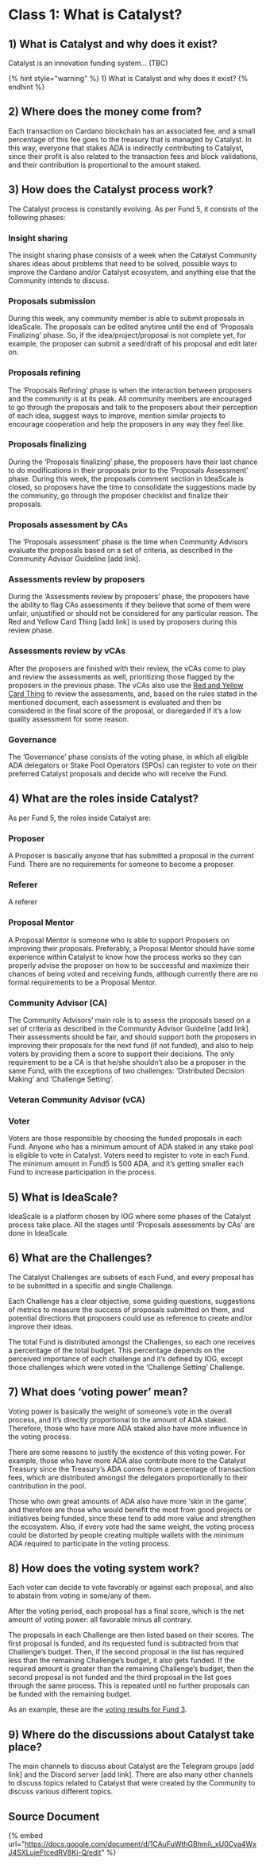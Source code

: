 # Class 1: What is Catalyst?

## 1\) **What is Catalyst and why does it exist?**

Catalyst is an innovation funding system… \(TBC\)

{% hint style="warning" %}
1\) What is Catalyst and why does it exist?
{% endhint %}

## **2\) Where does the money come from?**

Each transaction on Cardano blockchain has an associated fee, and a small percentage of this fee goes to the treasury that is managed by Catalyst. In this way, everyone that stakes ADA is indirectly contributing to Catalyst, since their profit is also related to the transaction fees and block validations, and their contribution is proportional to the amount staked.

## **3\) How does the Catalyst process work?**

 The Catalyst process is constantly evolving. As per Fund 5, it consists of the following phases:

### Insight sharing

The insight sharing phase consists of a week when the Catalyst Community shares ideas about problems that need to be solved, possible ways to improve the Cardano and/or Catalyst ecosystem, and anything else that the Community intends to discuss.

### Proposals submission

During this week, any community member is able to submit proposals in IdeaScale. The proposals can be edited anytime until the end of ‘Proposals Finalizing’ phase. So, if the idea/project/proposal is not complete yet, for example, the proposer can submit a seed/draft of his proposal and edit later on.

### Proposals refining

The ‘Proposals Refining’ phase is when the interaction between proposers and the community is at its peak. All community members are encouraged to go through the proposals and talk to the proposers about their perception of each idea, suggest ways to improve, mention similar projects to encourage cooperation and help the proposers in any way they feel like.

### Proposals finalizing

During the ‘Proposals finalizing’ phase, the proposers have their last chance to do modifications in their proposals prior to the ‘Proposals Assessment’ phase. During this week, the proposals comment section in IdeaScale is closed, so proposers have the time to consolidate the suggestions made by the community, go through the proposer checklist and finalize their proposals.

### Proposals assessment by CAs

The ‘Proposals assessment’ phase is the time when Community Advisors evaluate the proposals based on a set of criteria, as described in the Community Advisor Guideline \[add link\].

### Assessments review by proposers

During the ‘Assessments review by proposers’ phase, the proposers have the ability to flag CAs assessments if they believe that some of them were unfair, unjustified or should not be considered for any particular reason. The Red and Yellow Card Thing \[add link\] is used by proposers during this review phase.

### Assessments review by vCAs

After the proposers are finished with their review, the vCAs come to play and review the assessments as well, prioritizing those flagged by the proposers in the previous phase. The vCAs also use the [Red and Yellow Card Thing](https://docs.google.com/document/u/0/d/1LTw7iY-_XJ5welSUk-olRvkfyVuOIPcR_iAgqbnZv8c/edit) to review the assessments, and, based on the rules stated in the mentioned document, each assessment is evaluated and then be considered in the final score of the proposal, or disregarded if it’s a low quality assessment for some reason.

### Governance

The ‘Governance’ phase consists of the voting phase, in which all eligible ADA delegators or Stake Pool Operators \(SPOs\) can register to vote on their preferred Catalyst proposals and decide who will receive the Fund.

## **4\) What are the roles inside Catalyst?**

 As per Fund 5, the roles inside Catalyst are:

### Proposer

A Proposer is basically anyone that has submitted a proposal in the current Fund. There are no requirements for someone to become a proposer.

### Referer

A referer

### Proposal Mentor

A Proposal Mentor is someone who is able to support Proposers on improving their proposals. Preferably, a Proposal Mentor should have some experience within Catalyst to know how the process works so they can properly advise the proposer on how to be successful and maximize their chances of being voted and receiving funds, although currently there are no formal requirements to be a Proposal Mentor.

### Community Advisor \(CA\)

The Community Advisors’ main role is to assess the proposals based on a set of criteria as described in the Community Advisor Guideline \[add link\]. Their assessments should be fair, and should support both the proposers in improving their proposals for the next fund \(if not funded\), and also to help voters by providing them a score to support their decisions. The only requirement to be a CA is that he/she shouldn’t also be a proposer in the same Fund, with the exceptions of two challenges: ‘Distributed Decision Making’ and ‘Challenge Setting’.

### Veteran Community Advisor \(vCA\)

### Voter

Voters are those responsible by choosing the funded proposals in each Fund. Anyone who has a minimum amount of ADA staked in any stake pool is eligible to vote in Catalyst. Voters need to register to vote in each Fund. The minimum amount in Fund5 is 500 ADA, and it’s getting smaller each Fund to increase participation in the process.

## **5\) What is IdeaScale?**

 IdeaScale is a platform chosen by IOG where some phases of the Catalyst process take place. All the stages until ‘Proposals assessments by CAs’ are done in IdeaScale.

## **6\) What are the Challenges?**

The Catalyst Challenges are subsets of each Fund, and every proposal has to be submitted in a specific and single Challenge.

Each Challenge has a clear objective, some guiding questions, suggestions of metrics to measure the success of proposals submitted on them, and potential directions that proposers could use as reference to create and/or improve their ideas.

The total Fund is distributed amongst the Challenges, so each one receives a percentage of the total budget. This percentage depends on the perceived importance of each challenge and it’s defined by IOG, except those challenges which were voted in the ‘Challenge Setting’ Challenge.

## **7\) What does ‘voting power’ mean?**

 Voting power is basically the weight of someone’s vote in the overall process, and it’s directly proportional to the amount of ADA staked. Therefore, those who have more ADA staked also have more influence in the voting process.

There are some reasons to justify the existence of this voting power. For example, those who have more ADA also contribute more to the Catalyst Treasury since the Treasury’s ADA comes from a percentage of transaction fees, which are distributed amongst the delegators proportionally to their contribution in the pool.

 Those who own great amounts of ADA also have more ‘skin in the game’, and therefore are those who would benefit the most from good projects or initiatives being funded, since these tend to add more value and strengthen the ecosystem. Also, if every vote had the same weight, the voting process could be distorted by people creating multiple wallets with the minimum ADA required to participate in the voting process.

## **8\) How does the voting system work?**

 Each voter can decide to vote favorably or against each proposal, and also to abstain from voting in some/any of them.

 After the voting period, each proposal has a final score, which is the net amount of voting power: all favorable minus all contrary.

The proposals in each Challenge are then listed based on their scores. The first proposal is funded, and its requested fund is subtracted from that Challenge’s budget. Then, if the second proposal in the list has required less than the remaining Challenge’s budget, it also gets funded. If the required amount is greater than the remaining Challenge’s budget, then the second proposal is not funded and the third proposal in the list goes through the same process. This is repeated until no further proposals can be funded with the remaining budget.

As an example, these are the [voting results for Fund 3](https://drive.google.com/file/d/1X6BnuFBvNO8yF2DeUgBqA3yyYSvqeKvg/view).

## **9\) Where do the discussions about Catalyst take place?**

 The main channels to discuss about Catalyst are the Telegram groups \[add link\] and the Discord server \[add link\]. There are also many other channels to discuss topics related to Catalyst that were created by the Community to discuss various different topics.

## Source Document

{% embed url="https://docs.google.com/document/d/1CAuFuWthGBhmi\_xU0Cya4WxJ4SXLujeFtcedRV8Ki-Q/edit" %}



